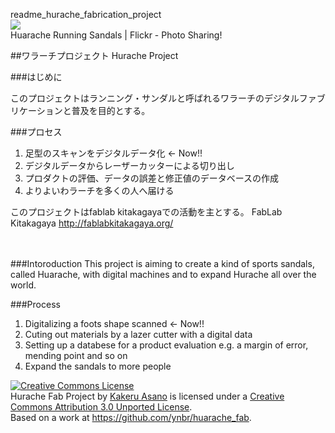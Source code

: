 readme_hurache_fabrication_project<br>
<img src="http://farm4.staticflickr.com/3566/3598893916_d36b0f7f56_z.jpg" />
<br><a rel ="http://www.flickr.com/photos/scottmark/3598893916/">Huarache Running Sandals | Flickr - Photo Sharing!</a>

##ワラーチプロジェクト Hurache Project</b>

###はじめに

このプロジェクトはランニング・サンダルと呼ばれるワラーチのデジタルファブリケーションと普及を目的とする。

###プロセス

1. 足型のスキャンをデジタルデータ化 ← Now!!
2. デジタルデータからレーザーカッターによる切り出し
3. プロダクトの評価、データの誤差と修正値のデータベースの作成
4. よりよいわラーチを多くの人へ届ける


このプロジェクトはfablab kitakagayaでの活動を主とする。
FabLab Kitakagaya
http://fablabkitakagaya.org/

<br><br>
###Intoroduction
This project is aiming to create a kind of sports sandals, called Huarache, with digital machines and to expand Hurache all over the world.

###Process
1. Digitalizing a foots shape scanned ← Now!!
2. Cuting out materials by a lazer cutter with a digital data
3. Setting up a databese for a product evaluation e.g. a margin of error, mending point and so on
4. Expand the sandals to more people

<a rel="license" href="http://creativecommons.org/licenses/by/3.0/deed.en_US"><img alt="Creative Commons License" style="border-width:0" src="http://i.creativecommons.org/l/by/3.0/88x31.png" /></a><br /><span xmlns:dct="http://purl.org/dc/terms/" property="dct:title">Hurache Fab Project</span> by <a xmlns:cc="http://creativecommons.org/ns#" href="http://kakeruasano.com" property="cc:attributionName" rel="cc:attributionURL">Kakeru Asano</a> is licensed under a <a rel="license" href="http://creativecommons.org/licenses/by/3.0/deed.en_US">Creative Commons Attribution 3.0 Unported License</a>.<br />Based on a work at <a xmlns:dct="http://purl.org/dc/terms/" href="https://github.com/ynbr/huarache_fab" rel="dct:source">https://github.com/ynbr/huarache_fab</a>.